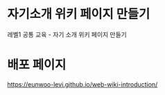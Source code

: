 # 자기소개 위키 페이지 만들기

레벨1 공통 교육 - 자기 소개 위키 페이지 만들기

# 배포 페이지
https://eunwoo-levi.github.io/web-wiki-introduction/
